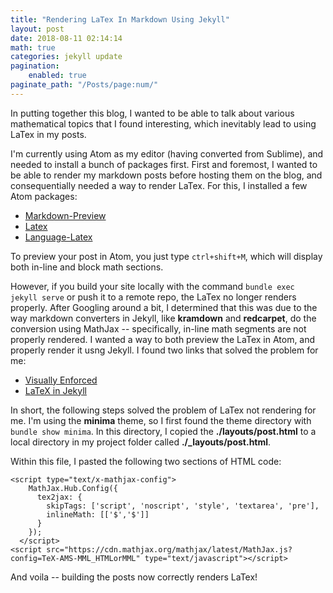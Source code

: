 ```yaml
---
title: "Rendering LaTex In Markdown Using Jekyll"
layout: post
date: 2018-08-11 02:14:14
math: true
categories: jekyll update
pagination: 
    enabled: true
paginate_path: "/Posts/page:num/"
---
```


In putting together this blog, I wanted to be able to talk about various mathematical topics that I found interesting, which inevitably lead to using LaTex in my posts.

I'm currently using Atom as my editor (having converted from Sublime), and needed to install a bunch of packages first.  First and foremost, I wanted to be able to render my markdown posts before hosting them on the blog, and consequentially needed a way to render LaTex.  For this, I installed a few Atom packages:

  * [Markdown-Preview](https://atom.io/packages/markdown-it-preview )
  * [Latex](https://atom.io/packages/latex)
  * [Language-Latex](https://atom.io/packages/language-latex)

To preview your post in Atom, you just type ```ctrl+shift+M```, which will display both in-line and block math sections.

However, if you build your site locally with the command ```bundle exec jekyll serve``` or push it to a remote repo, the LaTex no longer renders properly.  After Googling around a bit, I determined that this was due to the way markdown converters in Jekyll, like **kramdown** and **redcarpet**, do the conversion using MathJax -- specifically, in-line math segments are not properly rendered.  I wanted a way to both preview the LaTex in Atom, and properly render it usng Jekyll.  I found two links that solved the problem for me:

  * [Visually Enforced](http://www.gastonsanchez.com/visually-enforced/opinion/2014/02/16/Mathjax-with-jekyll/)
  * [LaTeX in Jekyll](http://www.iangoodfellow.com/blog/jekyll/markdown/tex/2016/11/07/latex-in-markdown.html)

In short, the following steps solved the problem of LaTex not rendering for me.  I'm using the **minima** theme, so I first found the theme directory with ```bundle show minima```.  In this directory, I copied the **./layouts/post.html** to a local directory in my project folder called **./\_layouts/post.html**.

Within this file, I pasted the following two sections of HTML code:

```html:
<script type="text/x-mathjax-config">
    MathJax.Hub.Config({
      tex2jax: {
        skipTags: ['script', 'noscript', 'style', 'textarea', 'pre'],
        inlineMath: [['$','$']]
      }
    });
  </script>
<script src="https://cdn.mathjax.org/mathjax/latest/MathJax.js?config=TeX-AMS-MML_HTMLorMML" type="text/javascript"></script>
```

And voila -- building the posts now correctly renders LaTex!
